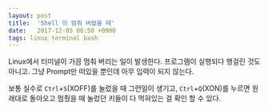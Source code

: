 ```yaml
---
layout: post
title:  'Shell 이 멈춰 버렸을 때'
date:   2017-12-05 06:50 +0900
tags: linux terminal bash
---
```


Linux에서 터미널이 가끔 멈춰 버리는 일이 발생한다. 프로그램이 실행되다 행걸린 것도 아니고. 그냥 Prompt만 떠있을 뿐인데 아무 입력이 되지 않는다.

보통 실수로 `Ctrl`+`S`(XOFF)를 눌렀을 때 그런일이 생기고, `Ctrl`+`Q`(XON)를 누르면 원래대로 돌아오고 멈췄을 때 눌렀던 키들이 다 먹혀있는 걸 확인 할 수 있다.
